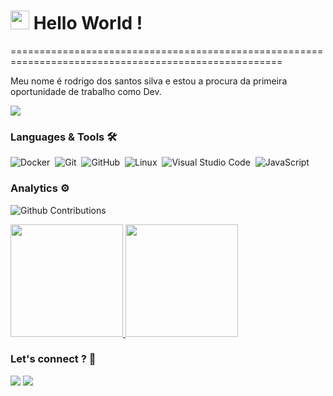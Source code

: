 
<h1><img src="https://emojis.slackmojis.com/emojis/images/1531849430/4246/blob-sunglasses.gif?1531849430" width="30"/> Hello World ! </h1>
=====================================================================================================




Meu nome é rodrigo dos santos silva e estou a procura da primeira oportunidade de trabalho como Dev.

![](http://estruyf-github.azurewebsites.net/api/VisitorHit?user=rodrigosilva23&repo=rodrigosilva23&countColorcountColor)

### Languages & Tools 🛠  
![Docker](https://img.shields.io/badge/-Docker-05122A?style=flat&logo=docker)&nbsp;
![Git](https://img.shields.io/badge/-Git-05122A?style=flat&logo=git)&nbsp;
![GitHub](https://img.shields.io/badge/-GitHub-05122A?style=flat&logo=github)&nbsp;
![Linux](https://img.shields.io/badge/-Linux-05122A?style=flat&logo=linux&logoColor=white)&nbsp;
![Visual Studio Code](https://img.shields.io/badge/-Visual%20Studio%20Code-05122A?style=flat&logo=visual-studio-code&logoColor=007ACC)&nbsp;
![JavaScript](https://img.shields.io/badge/-JavaScript-05122A?style=flat&logo=javaScript)&nbsp;



### Analytics ⚙️

![Github Contributions](https://github-readme-streak-stats.herokuapp.com/?user=rodrigosilva23&hide_border=true)


<p align="left">
<a href="https://github.com/AVS1508">
  <img height="180em" src="https://github-readme-stats.vercel.app/api/?username=rodrigosilva23&count_private=true&show_icons=true"/>
  <img height="180em" src="https://github-readme-stats-eight-theta.vercel.app/api/top-langs/?username=rodrigosilva23&layout=compact&langs_count=8"/>
</a>
</p>


### Let's connect ? 🤝

<p align="left">
<a href="https://www.linkedin.com/in/rodrigo-santos-silva-059b9a193/"><img src="https://img.shields.io/badge/-Rodrigo dos santos silva-0077B5?style=flat&logo=Linkedin&logoColor=white"/></a>
<a href="mailto:rodriguinho@gmail.com"><img src="https://img.shields.io/badge/-rodriguinho2456@gmail.com-D14836?style=flat&logo=Gmail&logoColor=white"/></a>
</p>
